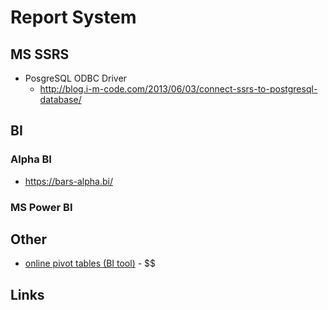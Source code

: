 # Report System

## MS SSRS

- PosgreSQL ODBC Driver
  - http://blog.i-m-code.com/2013/06/03/connect-ssrs-to-postgresql-database/

## BI

### Alpha BI 

- https://bars-alpha.bi/

### MS Power BI

## Other

* [online pivot tables (BI tool)](https://www.seektable.com/) - $$

## Links
